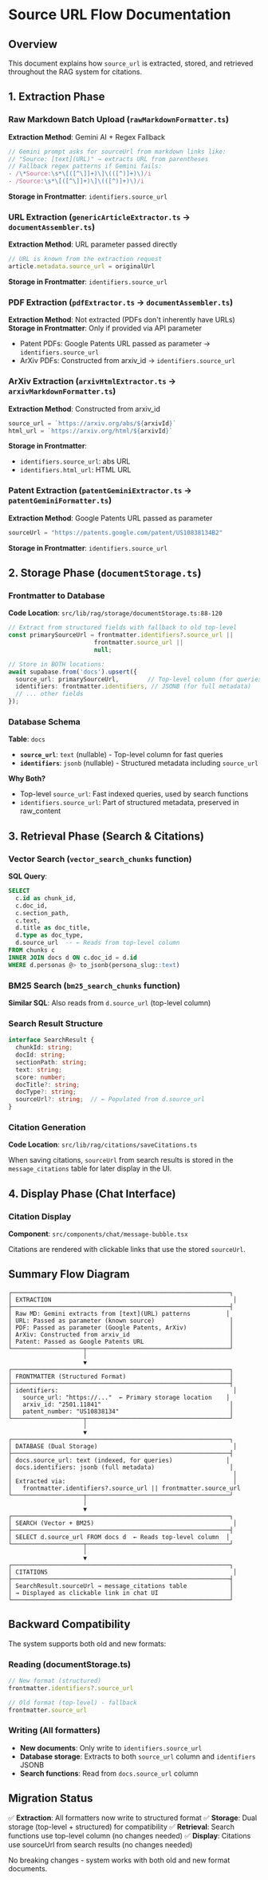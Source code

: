 # Source URL Flow Documentation

## Overview
This document explains how `source_url` is extracted, stored, and retrieved throughout the RAG system for citations.

## 1. Extraction Phase

### Raw Markdown Batch Upload (`rawMarkdownFormatter.ts`)
**Extraction Method**: Gemini AI + Regex Fallback
```typescript
// Gemini prompt asks for sourceUrl from markdown links like:
// "Source: [text](URL)" → extracts URL from parentheses
// Fallback regex patterns if Gemini fails:
- /\*Source:\s*\[([^\]]+)\]\(([^)]+)\)/i
- /Source:\s*\[([^\]]+)\]\(([^)]+)\)/i
```
**Storage in Frontmatter**: `identifiers.source_url`

### URL Extraction (`genericArticleExtractor.ts` → `documentAssembler.ts`)
**Extraction Method**: URL parameter passed directly
```typescript
// URL is known from the extraction request
article.metadata.source_url = originalUrl
```
**Storage in Frontmatter**: `identifiers.source_url`

### PDF Extraction (`pdfExtractor.ts` → `documentAssembler.ts`)
**Extraction Method**: Not extracted (PDFs don't inherently have URLs)
**Storage in Frontmatter**: Only if provided via API parameter
- Patent PDFs: Google Patents URL passed as parameter → `identifiers.source_url`
- ArXiv PDFs: Constructed from arxiv_id → `identifiers.source_url`

### ArXiv Extraction (`arxivHtmlExtractor.ts` → `arxivMarkdownFormatter.ts`)
**Extraction Method**: Constructed from arxiv_id
```typescript
source_url = `https://arxiv.org/abs/${arxivId}`
html_url = `https://arxiv.org/html/${arxivId}`
```
**Storage in Frontmatter**:
- `identifiers.source_url`: abs URL
- `identifiers.html_url`: HTML URL

### Patent Extraction (`patentGeminiExtractor.ts` → `patentGeminiFormatter.ts`)
**Extraction Method**: Google Patents URL passed as parameter
```typescript
sourceUrl = "https://patents.google.com/patent/US10838134B2"
```
**Storage in Frontmatter**: `identifiers.source_url`

## 2. Storage Phase (`documentStorage.ts`)

### Frontmatter to Database
**Code Location**: `src/lib/rag/storage/documentStorage.ts:88-120`

```typescript
// Extract from structured fields with fallback to old top-level
const primarySourceUrl = frontmatter.identifiers?.source_url ||
                        frontmatter.source_url ||
                        null;

// Store in BOTH locations:
await supabase.from('docs').upsert({
  source_url: primarySourceUrl,        // Top-level column (for queries)
  identifiers: frontmatter.identifiers, // JSONB (for full metadata)
  // ... other fields
});
```

### Database Schema
**Table**: `docs`
- **`source_url`**: `text` (nullable) - Top-level column for fast queries
- **`identifiers`**: `jsonb` (nullable) - Structured metadata including `source_url`

**Why Both?**
- Top-level `source_url`: Fast indexed queries, used by search functions
- `identifiers.source_url`: Part of structured metadata, preserved in raw_content

## 3. Retrieval Phase (Search & Citations)

### Vector Search (`vector_search_chunks` function)
**SQL Query**:
```sql
SELECT
  c.id as chunk_id,
  c.doc_id,
  c.section_path,
  c.text,
  d.title as doc_title,
  d.type as doc_type,
  d.source_url  -- ← Reads from top-level column
FROM chunks c
INNER JOIN docs d ON c.doc_id = d.id
WHERE d.personas @> to_jsonb(persona_slug::text)
```

### BM25 Search (`bm25_search_chunks` function)
**Similar SQL**: Also reads from `d.source_url` (top-level column)

### Search Result Structure
```typescript
interface SearchResult {
  chunkId: string;
  docId: string;
  sectionPath: string;
  text: string;
  score: number;
  docTitle?: string;
  docType?: string;
  sourceUrl?: string;  // ← Populated from d.source_url
}
```

### Citation Generation
**Code Location**: `src/lib/rag/citations/saveCitations.ts`

When saving citations, `sourceUrl` from search results is stored in the `message_citations` table for later display in the UI.

## 4. Display Phase (Chat Interface)

### Citation Display
**Component**: `src/components/chat/message-bubble.tsx`

Citations are rendered with clickable links that use the stored `sourceUrl`.

## Summary Flow Diagram

```
┌─────────────────────────────────────────────────────────────┐
│ EXTRACTION                                                   │
├─────────────────────────────────────────────────────────────┤
│ Raw MD: Gemini extracts from [text](URL) patterns          │
│ URL: Passed as parameter (known source)                     │
│ PDF: Passed as parameter (Google Patents, ArXiv)            │
│ ArXiv: Constructed from arxiv_id                            │
│ Patent: Passed as Google Patents URL                        │
└────────────────────┬────────────────────────────────────────┘
                     │
                     ▼
┌─────────────────────────────────────────────────────────────┐
│ FRONTMATTER (Structured Format)                             │
├─────────────────────────────────────────────────────────────┤
│ identifiers:                                                 │
│   source_url: "https://..."  ← Primary storage location    │
│   arxiv_id: "2501.11841"                                    │
│   patent_number: "US10838134"                               │
└────────────────────┬────────────────────────────────────────┘
                     │
                     ▼
┌─────────────────────────────────────────────────────────────┐
│ DATABASE (Dual Storage)                                      │
├─────────────────────────────────────────────────────────────┤
│ docs.source_url: text (indexed, for queries)               │
│ docs.identifiers: jsonb (full metadata)                     │
│                                                              │
│ Extracted via:                                               │
│   frontmatter.identifiers?.source_url || frontmatter.source_url
└────────────────────┬────────────────────────────────────────┘
                     │
                     ▼
┌─────────────────────────────────────────────────────────────┐
│ SEARCH (Vector + BM25)                                       │
├─────────────────────────────────────────────────────────────┤
│ SELECT d.source_url FROM docs d  ← Reads top-level column  │
└────────────────────┬────────────────────────────────────────┘
                     │
                     ▼
┌─────────────────────────────────────────────────────────────┐
│ CITATIONS                                                    │
├─────────────────────────────────────────────────────────────┤
│ SearchResult.sourceUrl → message_citations table            │
│ → Displayed as clickable link in chat UI                    │
└─────────────────────────────────────────────────────────────┘
```

## Backward Compatibility

The system supports both old and new formats:

### Reading (documentStorage.ts)
```typescript
// New format (structured)
frontmatter.identifiers?.source_url

// Old format (top-level) - fallback
frontmatter.source_url
```

### Writing (All formatters)
- **New documents**: Only write to `identifiers.source_url`
- **Database storage**: Extracts to both `source_url` column and `identifiers` JSONB
- **Search functions**: Read from `docs.source_url` column

## Migration Status

✅ **Extraction**: All formatters now write to structured format
✅ **Storage**: Dual storage (top-level + structured) for compatibility
✅ **Retrieval**: Search functions use top-level column (no changes needed)
✅ **Display**: Citations use sourceUrl from search results (no changes needed)

No breaking changes - system works with both old and new format documents.
